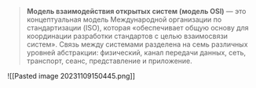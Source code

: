 > **Модель взаимодействия открытых систем (модель OSI)** — это концептуальная модель Международной организации по стандартизации (ISO), которая «обеспечивает общую основу для координации разработки стандартов с целью взаимосвязи систем». Связь между системами разделена на семь различных уровней абстракции: физический, канал передачи данных, сеть, транспорт, сеанс, представление и приложение.

![[Pasted image 20231109150445.png]]



